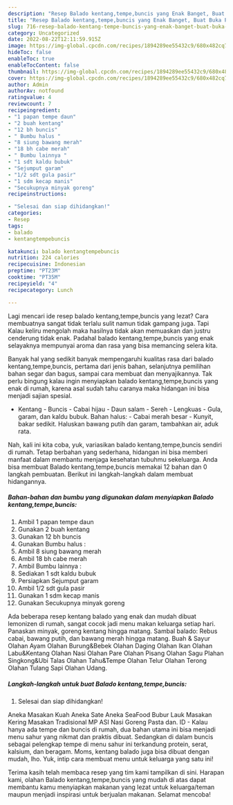 ```yaml
---
description: "Resep Balado kentang,tempe,buncis yang Enak Banget, Buat Buka Puasa}"
title: "Resep Balado kentang,tempe,buncis yang Enak Banget, Buat Buka Puasa}"
slug: 716-resep-balado-kentang-tempe-buncis-yang-enak-banget-buat-buka-puasa
category: Uncategorized
date: 2022-08-22T12:11:59.915Z
image: https://img-global.cpcdn.com/recipes/1894289ee55432c9/680x482cq70/balado-kentangtempebuncis-foto-resep-utama.jpg
hideToc: false
enableToc: true
enableTocContent: false
thumbnail: https://img-global.cpcdn.com/recipes/1894289ee55432c9/680x482cq70/balado-kentangtempebuncis-foto-resep-utama.jpg
cover: https://img-global.cpcdn.com/recipes/1894289ee55432c9/680x482cq70/balado-kentangtempebuncis-foto-resep-utama.jpg
author: Admin
authorAv: notfound
ratingvalue: 4
reviewcount: 7
recipeingredient:
- "1 papan tempe daun"
- "2 buah kentang"
- "12 bh buncis"
- " Bumbu halus "
- "8 siung bawang merah"
- "18 bh cabe merah"
- " Bumbu lainnya "
- "1 sdt kaldu bubuk"
- "Sejumput garam"
- "1/2 sdt gula pasir"
- "1 sdm kecap manis"
- "Secukupnya minyak goreng"
recipeinstructions:

- "Selesai dan siap dihidangkan!"
categories:
- Resep
tags:
- balado
- kentangtempebuncis

katakunci: balado kentangtempebuncis 
nutrition: 224 calories
recipecuisine: Indonesian
preptime: "PT23M"
cooktime: "PT35M"
recipeyield: "4"
recipecategory: Lunch

---
```



Lagi mencari ide resep balado kentang,tempe,buncis yang lezat? Cara membuatnya sangat tidak terlalu sulit namun tidak gampang juga. Tapi Kalau keliru mengolah maka hasilnya tidak akan memuaskan dan justru cenderung tidak enak. Padahal balado kentang,tempe,buncis yang enak selayaknya mempunyai aroma dan rasa yang bisa memancing selera kita.


Banyak hal yang sedikit banyak mempengaruhi kualitas rasa dari balado kentang,tempe,buncis, pertama dari jenis bahan, selanjutnya pemilihan bahan segar dan bagus, sampai cara membuat dan menyajikannya. Tak perlu bingung kalau ingin menyiapkan balado kentang,tempe,buncis yang enak di rumah, karena asal sudah tahu caranya maka hidangan ini bisa menjadi sajian spesial.

- Kentang - Buncis - Cabai hijau - Daun salam - Sereh - Lengkuas - Gula, garam, dan kaldu bubuk. Bahan halus: - Cabai merah besar - Kunyit, bakar sedikit. Haluskan bawang putih dan garam, tambahkan air, aduk rata.


Nah, kali ini kita coba, yuk, variasikan balado kentang,tempe,buncis sendiri di rumah. Tetap berbahan yang sederhana, hidangan ini bisa memberi manfaat dalam membantu menjaga kesehatan tubuhmu sekeluarga. Anda bisa membuat Balado kentang,tempe,buncis memakai 12 bahan dan 0 langkah pembuatan. Berikut ini langkah-langkah dalam membuat hidangannya.

<!--inarticleads1-->

##### Bahan-bahan dan bumbu yang digunakan dalam menyiapkan Balado kentang,tempe,buncis:

1. Ambil 1 papan tempe daun
1. Gunakan 2 buah kentang
1. Gunakan 12 bh buncis
1. Gunakan  Bumbu halus :
1. Ambil 8 siung bawang merah
1. Ambil 18 bh cabe merah
1. Ambil  Bumbu lainnya :
1. Sediakan 1 sdt kaldu bubuk
1. Persiapkan Sejumput garam
1. Ambil 1/2 sdt gula pasir
1. Gunakan 1 sdm kecap manis
1. Gunakan Secukupnya minyak goreng


Ada beberapa resep kentang balado yang enak dan mudah dibuat lemonizen di rumah, sangat cocok jadi menu makan keluarga setiap hari. Panaskan minyak, goreng kentang hingga matang. Sambal balado: Rebus cabai, bawang putih, dan bawang merah hingga matang. Buah &amp; Sayur Olahan Ayam Olahan Burung&amp;Bebek Olahan Daging Olahan Ikan Olahan Labu&amp;Kentang Olahan Nasi Olahan Pare Olahan Pisang Olahan Sagu Plahan Singkong&amp;Ubi Talas Olahan Tahu&amp;Tempe Olahan Telur Olahan Terong Olahan Tulang Sapi Olahan Udang. 

<!--inarticleads2-->

##### Langkah-langkah untuk buat Balado kentang,tempe,buncis:


1. Selesai dan siap dihidangkan!

Aneka Masakan Kuah Aneka Sate Aneka SeaFood Bubur Lauk Masakan Kering Masakan Tradisional MP ASI Nasi Goreng Pasta dan. ID - Kalau hanya ada tempe dan buncis di rumah, dua bahan utama ini bisa menjadi menu sahur yang nikmat dan praktis dibuat. Sedangkan di dalam buncis sebagai pelengkap tempe di menu sahur ini terkandung protein, serat, kalsium, dan beragam. Moms, kentang balado juga bisa dibuat dengan mudah, lho. Yuk, intip cara membuat menu untuk keluarga yang satu ini! 

Terima kasih telah membaca resep yang tim kami tampilkan di sini. Harapan kami, olahan Balado kentang,tempe,buncis yang mudah di atas dapat membantu kamu menyiapkan makanan yang lezat untuk keluarga/teman maupun menjadi inspirasi untuk berjualan makanan. Selamat mencoba!
